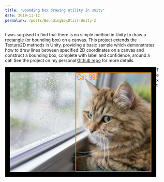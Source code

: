 ```yaml
---
title: "Bounding box drawing utility in Unity"
date: 2019-11-12
permalink: /posts/BoundingBoxUtils-Unity-2
---
```


I was surpised to find that there is no simple method in Unity to draw a rectangle (or bounding box) on a canvas. This project extends the Texture2D methods in Unity, providing a basic sample which demonstrates how to draw lines between specified 2D coordinates on a canvas and construct a bounding box, complete with label and confidence, around a cat! See the project on my personal [Github repo](https://github.com/doughtmw/BoundingBoxUtils-Unity) for more details.

<img src="/images/catBoundingBox.jpg" align="left" width="500">
<div style="margin-left: 500px">Text</div>
